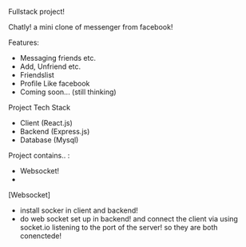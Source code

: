 Fullstack project! 

Chatly! a mini clone of messenger from facebook!

Features:
- Messaging friends etc.
- Add, Unfriend etc.
- Friendslist
- Profile Like facebook 
- Coming soon... (still thinking)

Project Tech Stack
- Client (React.js)
- Backend (Express.js)
- Database (Mysql)

Project contains.. :
- Websocket!
- 

[Websocket]
- install socker in client and backend!
- do web socket set up in backend! and connect the client via using socket.io listening to the port of the server! so they are both conenctede!
